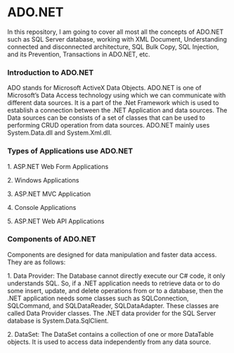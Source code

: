 # ADO.NET
In this repository, I am going to cover all most all the concepts of ADO.NET such as SQL Server database, working with XML Document, Understanding connected and disconnected architecture, SQL Bulk Copy, SQL Injection, and its Prevention, Transactions in ADO.NET, etc.
<h3>Introduction to ADO.NET</h3>
<p>ADO stands for Microsoft ActiveX Data Objects. ADO.NET is one of Microsoft’s Data Access technology using which we can communicate with different data sources. It is a part of the .Net Framework which is used to establish a connection between the .NET Application and data sources. The Data sources can be consists of a set of classes that can be used to performing CRUD operation from data sources. ADO.NET mainly uses System.Data.dll and System.Xml.dll.</p>
<h3>Types of Applications use ADO.NET</h3>
<p>1.	ASP.NET Web Form Applications</p>
<p>2.	Windows Applications</p>
<p>3.	ASP.NET MVC Application</p>
<p>4.	Console Applications</p>
<p>5.	ASP.NET Web API Applications</p>
<h3>Components of ADO.NET</h3>
<p>Components are designed for data manipulation and faster data access. They are as follows:</p>
<p>1.	Data Provider: The Database cannot directly execute our C# code, it only understands SQL. So, if a .NET application needs to retrieve data or to do some insert, update, and delete operations from or to a database, then the .NET application needs some classes such as SQLConnection, SQLCommand, and SQLDataReader, SQLDataAdapter. These classes are called Data Provider classes. The .NET data provider for the SQL Server database is System.Data.SqlClient.</p>
<p>2.	DataSet: The DataSet contains a collection of one or more DataTable objects. It is used to access data independently from any data source.</p>
